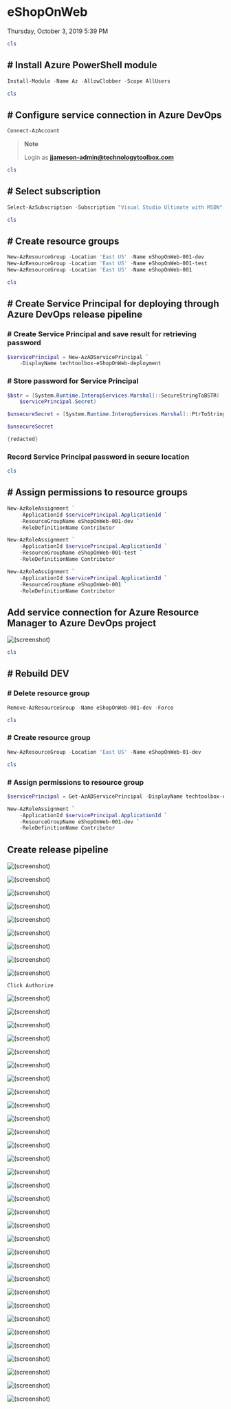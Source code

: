﻿# eShopOnWeb

Thursday, October 3, 2019
5:39 PM

```PowerShell
cls
```

## # Install Azure PowerShell module

```PowerShell
Install-Module -Name Az -AllowClobber -Scope AllUsers
```

```PowerShell
cls
```

## # Configure service connection in Azure DevOps

```PowerShell
Connect-AzAccount
```

> **Note**
> 
> Login as **jjameson-admin@technologytoolbox.com**

```PowerShell
cls
```

## # Select subscription

```PowerShell
Select-AzSubscription -Subscription "Visual Studio Ultimate with MSDN"
```

```PowerShell
cls
```

## # Create resource groups

```PowerShell
New-AzResourceGroup -Location 'East US' -Name eShopOnWeb-001-dev
New-AzResourceGroup -Location 'East US' -Name eShopOnWeb-001-test
New-AzResourceGroup -Location 'East US' -Name eShopOnWeb-001
```

```PowerShell
cls
```

## # Create Service Principal for deploying through Azure DevOps release pipeline

### # Create Service Principal and save result for retrieving password

```PowerShell
$servicePrincipal = New-AzADServicePrincipal `
    -DisplayName techtoolbox-eShopOnWeb-deployment
```

### # Store password for Service Principal

```PowerShell
$bstr = [System.Runtime.InteropServices.Marshal]::SecureStringToBSTR(
    $servicePrincipal.Secret)

$unsecureSecret = [System.Runtime.InteropServices.Marshal]::PtrToStringAuto($bstr)

$unsecureSecret

{redacted}
```

### Record Service Principal password in secure location

```PowerShell
cls
```

## # Assign permissions to resource groups

```PowerShell
New-AzRoleAssignment `
    -ApplicationId $servicePrincipal.ApplicationId `
    -ResourceGroupName eShopOnWeb-001-dev `
    -RoleDefinitionName Contributor

New-AzRoleAssignment `
    -ApplicationId $servicePrincipal.ApplicationId `
    -ResourceGroupName eShopOnWeb-001-test `
    -RoleDefinitionName Contributor

New-AzRoleAssignment `
    -ApplicationId $servicePrincipal.ApplicationId `
    -ResourceGroupName eShopOnWeb-001 `
    -RoleDefinitionName Contributor
```

## Add service connection for Azure Resource Manager to Azure DevOps project

![(screenshot)](https://assets.technologytoolbox.com/screenshots/05/B52BFC1D22BF99191390D847FED2BA8F6A829F05.png)

```PowerShell
cls
```

## # Rebuild DEV

### # Delete resource group

```PowerShell
Remove-AzResourceGroup -Name eShopOnWeb-001-dev -Force
```

```PowerShell
cls
```

### # Create resource group

```PowerShell
New-AzResourceGroup -Location 'East US' -Name eShopOnWeb-01-dev
```

```PowerShell
cls
```

### # Assign permissions to resource group

```PowerShell
$servicePrincipal = Get-AzADServicePrincipal -DisplayName techtoolbox-eShopOnWeb-deployment

New-AzRoleAssignment `
    -ApplicationId $servicePrincipal.ApplicationId `
    -ResourceGroupName eShopOnWeb-001-dev `
    -RoleDefinitionName Contributor
```

## Create release pipeline

![(screenshot)](https://assets.technologytoolbox.com/screenshots/A0/E124BC1DFEF0011709F2033893310780DDBDECA0.png)

![(screenshot)](https://assets.technologytoolbox.com/screenshots/E5/FC99521E3DCBB8E4EE5622DEBC9F505D381E99E5.png)

![(screenshot)](https://assets.technologytoolbox.com/screenshots/76/2EDDC5026380FD4A49FF6556D59DC281C203E476.png)

![(screenshot)](https://assets.technologytoolbox.com/screenshots/9D/E04A1B674BDE9E6946235247DE59C0A032EF5C9D.png)

![(screenshot)](https://assets.technologytoolbox.com/screenshots/4F/3F8133E8E34D96A9F82DCD947C591AE919808E4F.png)

![(screenshot)](https://assets.technologytoolbox.com/screenshots/2E/93512CC1B45880F9DBEA4C7E6F31720ED9F3E02E.png)

![(screenshot)](https://assets.technologytoolbox.com/screenshots/59/04C20A814165793FFF231D078EF8432CADFDED59.png)

![(screenshot)](https://assets.technologytoolbox.com/screenshots/60/0F2C43F429AA3AAEFB40F9656A314EBF32B48960.png)

![(screenshot)](https://assets.technologytoolbox.com/screenshots/81/C075345D0AA06895406D8169889C088B412A8D81.png)

```
Click Authorize
```

![(screenshot)](https://assets.technologytoolbox.com/screenshots/B4/3DEB247E820E8067A6FA059B9D7C83CF2D428BB4.png)

![(screenshot)](https://assets.technologytoolbox.com/screenshots/06/78843BA12CF729F856B071AA219CF48290F06A06.png)

![(screenshot)](https://assets.technologytoolbox.com/screenshots/0D/67BD6CF92377EE0761B060B80A67CC9BF40D590D.png)

![(screenshot)](https://assets.technologytoolbox.com/screenshots/9A/725AE7DF5D909393704130AA27627260C2AD899A.png)

![(screenshot)](https://assets.technologytoolbox.com/screenshots/91/2EF54343BF8BFC31F4BB27F44B1CEED57973A891.png)

![(screenshot)](https://assets.technologytoolbox.com/screenshots/29/91587B09CDC9082E439C1EE6698580C114DFF629.png)

![(screenshot)](https://assets.technologytoolbox.com/screenshots/BA/28EE2CAB8A0FCAAEC329E71153E716703D6EF8BA.png)

![(screenshot)](https://assets.technologytoolbox.com/screenshots/1A/ECA9C9F6D4DAD3645E0A8FF0476F48E9659CBE1A.png)

![(screenshot)](https://assets.technologytoolbox.com/screenshots/99/D3E040EEAAF71E1EF2EC8B2450806731110F0F99.png)

![(screenshot)](https://assets.technologytoolbox.com/screenshots/E8/2E14E7674609F83E89F7CD060A6E0B2F330E40E8.png)

![(screenshot)](https://assets.technologytoolbox.com/screenshots/4A/FD3AACDFF1E2A8B7354E0DCE8E0ECB4D8F1EBD4A.png)

![(screenshot)](https://assets.technologytoolbox.com/screenshots/3B/0F6724532F5EB7792ADC226838FEB390FAE80B3B.png)

![(screenshot)](https://assets.technologytoolbox.com/screenshots/45/819C5F87893651B570C386F60E089B274A089845.png)

![(screenshot)](https://assets.technologytoolbox.com/screenshots/13/D6DADF29203964FBACF09EFA5DB84AEDB7D8BB13.png)

![(screenshot)](https://assets.technologytoolbox.com/screenshots/95/759F2249CA50839EF6F5F3EA1951213837EE7F95.png)

![(screenshot)](https://assets.technologytoolbox.com/screenshots/5C/4933972A065740C6500930238B8B01DF7D551E5C.png)

![(screenshot)](https://assets.technologytoolbox.com/screenshots/D4/ECF89830C367F9B279F1FDC3E7CF42BE600700D4.png)

![(screenshot)](https://assets.technologytoolbox.com/screenshots/4C/672ADD08D8172CC1DBD7168D241B95BDFAF7534C.png)

![(screenshot)](https://assets.technologytoolbox.com/screenshots/06/E04A32AC8A6C8417D25F8CAB8A3807F4E11EAD06.png)

![(screenshot)](https://assets.technologytoolbox.com/screenshots/94/96F9881A885FEF7046F488671E9A6DC659C54894.png)

![(screenshot)](https://assets.technologytoolbox.com/screenshots/77/CE4CBA3EE15A333B07F39560963A0D0F64993377.png)

![(screenshot)](https://assets.technologytoolbox.com/screenshots/21/EE78DB9AFFA3A91367243661B8CE5700600AA921.png)

![(screenshot)](https://assets.technologytoolbox.com/screenshots/AB/F701CDEF6AA3027A90ACAFEB5C0F2372074885AB.png)

![(screenshot)](https://assets.technologytoolbox.com/screenshots/59/C3739431B5FEAE6954422B342F453E77FBBAA759.png)

![(screenshot)](https://assets.technologytoolbox.com/screenshots/F3/570A7850218204B8F7804C408B3E3BB5DF7621F3.png)

![(screenshot)](https://assets.technologytoolbox.com/screenshots/98/CCB936C903EC2FC43436EE4A8E95EC7B48C2AD98.png)

![(screenshot)](https://assets.technologytoolbox.com/screenshots/2C/2896833FB2D89F8FFCD92ABE41A4BDE1C7E34A2C.png)

![(screenshot)](https://assets.technologytoolbox.com/screenshots/99/14C05E1DE5792E5BDA106ADC04CEF34F6FD5DD99.png)

![(screenshot)](https://assets.technologytoolbox.com/screenshots/F1/E50C72D3F22D6B1E856722F7C4E333E315DE43F1.png)

![(screenshot)](https://assets.technologytoolbox.com/screenshots/D1/BDDD7C1AB3F1410AFCC326D518A79DE5C39D08D1.png)

![(screenshot)](https://assets.technologytoolbox.com/screenshots/0A/0EFFE56F6C9FA651735EF88B2BE81D7F1875D30A.png)
